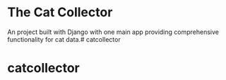 # The Cat Collector

An project built with Django with one main app providing comprehensive functionality for cat data.# catcollector
# catcollector
